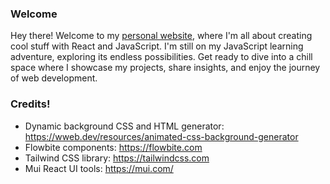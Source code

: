 
### Welcome
Hey there! Welcome to my [personal website](https://zhua633.github.io/my-website-v2/), where I'm all about creating cool stuff with React and JavaScript. I'm still on my JavaScript learning adventure, exploring its endless possibilities. Get ready to dive into a chill space where I showcase my projects, share insights, and enjoy the journey of web development. 

### Credits!
- Dynamic background CSS and HTML generator: https://wweb.dev/resources/animated-css-background-generator
- Flowbite components: https://flowbite.com
- Tailwind CSS library: https://tailwindcss.com
- Mui React UI tools: https://mui.com/
